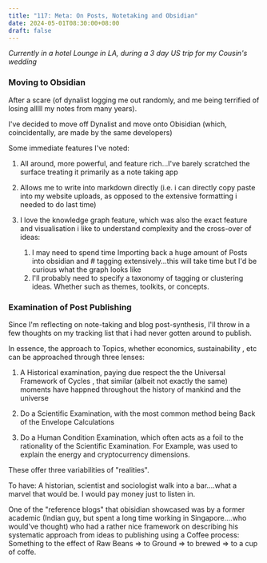 ```yaml
---
title: "117: Meta: On Posts, Notetaking and Obsidian"
date: 2024-05-01T08:30:00+08:00
draft: false
---
```


*Currently in a hotel Lounge in LA, during a 3 day US trip for my Cousin's wedding*

### Moving to Obsidian

After a scare (of dynalist logging me out randomly, and me being terrified of losing alllll my notes from many years).

I've decided to move off Dynalist and move onto Obisidian (which, coincidentally, are made by the same developers)

Some immediate features I've noted:

1. All around, more powerful, and feature rich...I've barely scratched the surface treating it primarily as a note taking app
2. Allows me to write into markdown directly (i.e. i can directly copy paste into my website uploads, as opposed to the extensive formatting i needed to do last time)
3. I love the knowledge graph feature, which was also the exact feature and visualisation i like to understand complexity and the cross-over of ideas:

	1. I may need to spend time Importing back a huge amount of Posts into obsidian and # tagging extensively...this will take time but I'd be curious what the graph looks like
	2. I'll probably need to specify a taxonomy of tagging or clustering ideas. Whether such as themes, toolkits, or concepts.

	
### Examination of Post Publishing
Since I'm reflecting on note-taking and blog post-synthesis, I'll throw in a few thoughts on my tracking list that i had never gotten around to publish.

In essence, the approach to Topics, whether economics, sustainability , etc can be approached through three lenses:

1. A Historical examination, paying due respect the the Universal Framework of Cycles , that similar (albeit not exactly the same) moments have happned throughout the history of mankind and the universe

2. Do a Scientific Examination, with the most common method being Back of the Envelope Calculations

3. Do a Human Condition Examination, which often acts as a foil to the rationality of the Scientific Examination. For Example, was used to explain the energy and cryptocurrency dimensions. 

These offer three variabilities of "realities". 

To have: A historian, scientist and sociologist walk into a bar....what a marvel that would be. I would pay money just to listen in. 

One of the "reference blogs" that obisidian showcased was by a former academic (Indian guy, but spent a long time working in Singapore....who would've thought) who had a rather nice framework on describing his systematic approach from ideas to publishing using a Coffee process: Something to the effect of Raw Beans => to Ground => to brewed => to a cup of coffe.